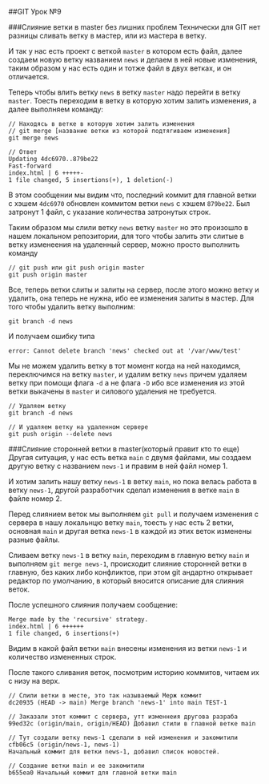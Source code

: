 ##GIT Урок №9

###Слияние ветки в master без лишних проблем
Технически для GIT нет разницы сливать ветку в мастер, или из мастера
в ветку.

И так у нас есть проект с веткой `master` в котором есть файл, далее 
создаем новую ветку названием `news` и делаем в ней новые изменения,
таким образом у нас есть один и тотже файл в двух ветках, и он отличается.

Теперь чтобы влить ветку `news` в ветку `master` надо перейти в ветку 
`master`. Тоесть переходим в ветку в которую хотим залить изменения, а далее
выполняем команду:

    // Находясь в ветке в которую хотим залить изменения
    // git merge [название ветки из которой подтягиваем изменения]
    git merge news

    // Ответ
    Updating 4dc6970..879be22
    Fast-forward
    index.html | 6 +++++-
    1 file changed, 5 insertions(+), 1 deletion(-)

В этом сообщении мы видим что, последний коммит для главной ветки с 
хэшем `4dc6970` обновлен коммитом ветки `news` с хэшем `879be22`.
Был затронут 1 файл, с указание количества затронутых строк.

Таким образом мы слили ветку `news` ветку `master` но это произошло в нашем
локальном репозитории, для того чтобы залить эти слитые в ветку изменеения
на удаленный сервер, можно просто выполнить команду 

    // git push или git push origin master 
    git push origin master 
    
Все, теперь ветки слиты и залиты на сервер, после этого можно ветку 
и удалить, она теперь не нужна, ибо ее изменения залиты в мастер.
Для того чтобы удалить ветку выполним:

    git branch -d news
    
И получаем ошибку типа

    error: Cannot delete branch 'news' checked out at '/var/www/test'

Мы не можем удалить ветку в тот момент когда на ней находимся, переключимся
на ветку `master`, и удалим ветку `news` причем удаляем ветку при помощи 
флага `-d` а не флага `-D` ибо все изменения из этой ветки выкачены в 
`master` и силового удаления не требуется.

    // Удаляем ветку
    git branch -d news

    // И удаляем ветку на удаленном сервере
    git push origin --delete news


###Слияние сторонней ветки в master(который правит кто то еще)
Другая ситуация, у нас есть ветка `main` с двумя файлами, мы создаем
другую ветку с названием `news-1` и правим в ней файл номер 1.

И хотим залить нашу ветку `news-1` в ветку `main`, но пока велась работа
в ветку `news-1`, другой разработчик сделал изменения в ветке `main` в 
файле номер 2.

Перед слиянием веток мы выполняем `git pull` и получаем изменения с
сервера в нашу локальнцю ветку `main`, тоесть у нас есть 2 ветки, 
основная `main` и другая ветка `news-1` в каждой из этих веток изменены
разные файлы.

Сливаем ветку `news-1` в ветку `main`, переходим в главную ветку `main`
и выполняем `git merge news-1`, происходит слияние сторонней ветки в 
главную, без каких либо конфликтов, при этом git андартно открывает 
редактор по умолчанию, в который вносится описание для слияния веток.

После успешного слияния получаем сообщение:

    Merge made by the 'recursive' strategy.
    index.html | 6 ++++++
    1 file changed, 6 insertions(+)

Видим в какой файл ветки `main` внесены изменения из ветки `news-1` и 
количество измененных строк.

После такого сливания веток, посмотрим историю коммитов, читаем их с 
низу на верх.

    // Слили ветки в месте, это так называемый Мерж коммит
    dc20935 (HEAD -> main) Merge branch 'news-1' into main TEST-1

    // Заказали этот коммит с сервера, утт изменнеия другова разраба
    99ed32c (origin/main, origin/HEAD) Добавил стили в главной ветке main

    // Тут создали ветку news-1 сделали в ней изменения и закомитили
    cfb06c5 (origin/news-1, news-1) 
    Начальный коммит для ветки news-1, добавил список новостей.
    
    // Создание ветки main и ее закомитили
    b655ea0 Начальный коммит для главной ветки main






